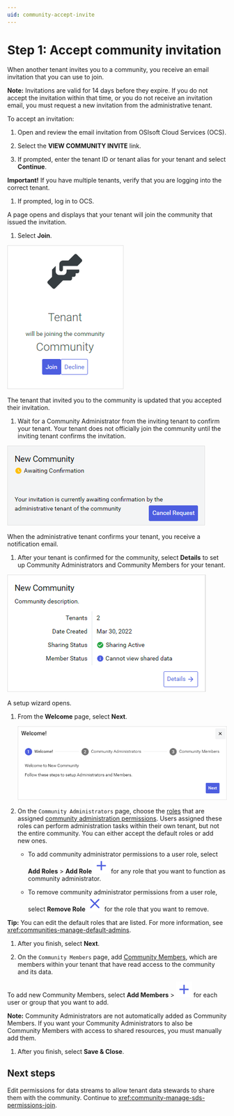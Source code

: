 ```yaml
---
uid: community-accept-invite
---
```


# Step 1: Accept community invitation

When another tenant invites you to a community, you receive an email invitation that you can use to join. 

**Note:** Invitations are valid for 14 days before they expire. If you do not accept the invitation within that time, or you do not receive an invitation email, you must request a new invitation from the administrative tenant.

To accept an invitation:

1. Open and review the email invitation from OSIsoft Cloud Services (OCS).

1. Select the **VIEW COMMUNITY INVITE** link.

1. If prompted, enter the tenant ID or tenant alias for your tenant and select **Continue**.

  **Important!** If you have multiple tenants, verify that you are logging into the correct tenant.

1. If prompted, log in to OCS.

  A page opens and displays that your tenant will join the community that issued the invitation.

1. Select **Join**.

  ![join](images/join-community.png)

  The tenant that invited you to the community is updated that you accepted their invitation.

1. Wait for a Community Administrator from the inviting tenant to confirm your tenant. Your tenant does not officially join the community until the inviting tenant confirms the invitation.

  ![await confirmation](images/await-confirmation.png)

  When the administrative tenant confirms your tenant, you receive a notification email.
 
1. After your tenant is confirmed for the community, select **Details** to set up Community Administrators and Community Members for your tenant.

  ![community details](images/community-details.png)

  A setup wizard opens.

1. From the **Welcome** page, select **Next**.

   ![Setup Wizard: Welcome](images/setup-wizard.png)

1. On the `Community Administrators` page, choose the [roles](xref:ccRoles) that are assigned [community administration permissions](xref:community-community-roles#community-administrators). Users assigned these roles can perform administration tasks within their own tenant, but not the entire community. You can either accept the default roles or add new ones. 
   
   - To add community administrator permissions to a user role, select **Add Roles** > **Add Role** ![Add Role](../_icons/branded/plus.svg) for any role that you want to function as community administrator.

   - To remove community administrator permissions from a user role, select **Remove Role** ![Remove Role](../_icons/branded/window-close.svg) for the role that you want to remove.

  **Tip:** You can edit the default roles that are listed. For more information, see <xref:communities-manage-default-admins>.

1. After you finish, select **Next**.

1. On the `Community Members` page, add [Community Members](xref:community-community-roles#community-member), which are members within your tenant that have read access to the community and its data.
      
  To add new Community Members, select **Add Members** > ![Add](../_icons/branded/plus.svg) for each user or group that you want to add.

  **Note:** Community Administrators are not automatically added as Community Members. If you want your Community Administrators to also be Community Members with access to shared resources, you must manually add them.

1. After you finish, select **Save & Close**.

## Next steps

Edit permissions for data streams to allow tenant data stewards to share them with the community. Continue to <xref:community-manage-sds-permissions-join>.
